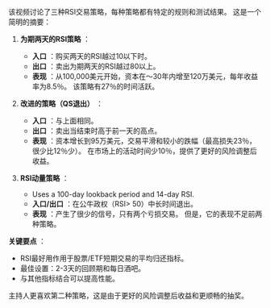 该视频讨论了三种RSI交易策略，每种策略都有特定的规则和测试结果。 这是一个简明的摘要：

1. **为期两天的RSI策略** ：
   - **入口** ：购买两天的RSI越过10以下时。
   - **出口** ：卖出为期两天的RSI越过80以上。
   - **表现** ：从100,000美元开始，资本在〜30年内增至120万美元，每年收益率为8.5％。 该策略有27％的时间活跃。

2. **改进的策略（QS退出）** ：
   - **入口** ：与上面相同。
   - **出口** ：卖出当结束时高于前一天的高点。
   - **表现** ：资本增长到95万美元，交易平滑和较小的跌幅（最高损失23％，很少比12％少）。 在市场上的活动时间少10％，提供了更好的风险调整后收益。

3. **RSI动量策略** ：
   - Uses a 100-day lookback period and 14-day RSI.
   - **入口/出口** ：在公牛政权（RSI> 50）中长时间退出。
   - **表现** ：产生了很少的信号，只有两个亏损交易。 但是，它的表现不足前两种策略。

 **关键要点** ：
- RSI最好用作用于股票/ETF短期交易的平均归还指标。
- 最佳设置：2-3天的回顾期和每日酒吧。
- 与其他指标结合可以提高性能。

主持人更喜欢第二种策略，这是由于更好的风险调整后收益和更顺畅的抽奖。